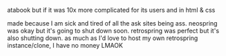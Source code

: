 atabook but if it was 10x more complicated for its users and in html & css

made because I am sick and tired of all the ask sites being ass. neospring was okay but it's going to shut down soon. retrospring was perfect but it's also shutting down. as much as I'd love to host my own retrospring instance/clone, I have no money LMAOK
